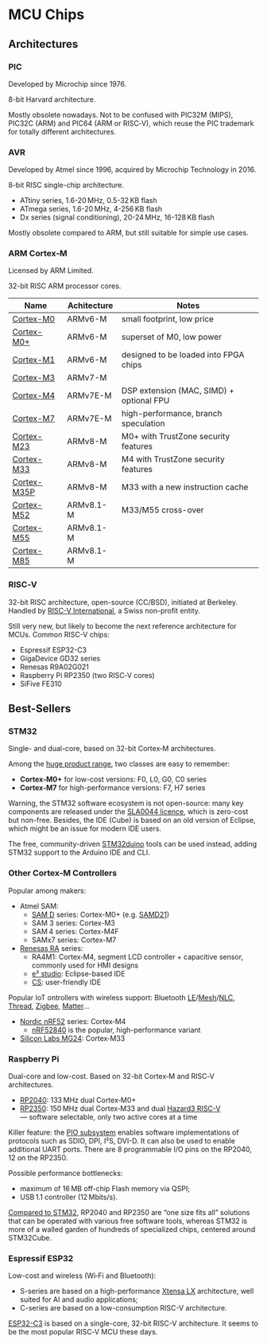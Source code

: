 # MCU Chips

## Architectures

### PIC

Developed by Microchip since 1976.

8-bit Harvard architecture.

Mostly obsolete nowadays. Not to be confused with PIC32M (MIPS), PIC32C (ARM) and PIC64 (ARM or RISC‑V), which reuse the PIC trademark for totally different architectures.

### AVR

Developed by Atmel since 1996, acquired by Microchip Technology in 2016.

8-bit RISC single-chip architecture.

- ATtiny series, 1.6-20 MHz, 0.5-32 KB flash
- ATmega series, 1.6-20 MHz, 4-256 KB flash
- Dx series (signal conditioning), 20-24 MHz, 16-128 KB flash

Mostly obsolete compared to ARM, but still suitable for simple use cases.

### ARM Cortex‑M

Licensed by ARM Limited.

32-bit RISC ARM processor cores.

| Name          | Achitecture | Notes
| ------------- | ----------- | -----
| [Cortex-M0]   | ARMv6-M     | small footprint, low price
| [Cortex-M0+]  | ARMv6-M     | superset of M0, low power
| [Cortex-M1]   | ARMv6-M     | designed to be loaded into FPGA chips
| [Cortex-M3]   | ARMv7-M     |
| [Cortex-M4]   | ARMv7E-M    | DSP extension (MAC, SIMD) + optional FPU
| [Cortex-M7]   | ARMv7E-M    | high-performance, branch speculation
| [Cortex-M23]  | ARMv8-M     | M0+ with TrustZone security features
| [Cortex-M33]  | ARMv8-M     | M4 with TrustZone security features
| [Cortex-M35P] | ARMv8-M     | M33 with a new instruction cache
| [Cortex-M52]  | ARMv8.1-M   | M33/M55 cross-over
| [Cortex-M55]  | ARMv8.1-M   |
| [Cortex-M85]  | ARMv8.1-M   |

[Cortex-M0]:   https://en.wikipedia.org/wiki/ARM_Cortex-M#Cortex-M0
[Cortex-M0+]:  https://en.wikipedia.org/wiki/ARM_Cortex-M#Cortex-M0+
[Cortex-M1]:   https://en.wikipedia.org/wiki/ARM_Cortex-M#Cortex-M1
[Cortex-M3]:   https://en.wikipedia.org/wiki/ARM_Cortex-M#Cortex-M3
[Cortex-M4]:   https://en.wikipedia.org/wiki/ARM_Cortex-M#Cortex-M4
[Cortex-M7]:   https://en.wikipedia.org/wiki/ARM_Cortex-M#Cortex-M7
[Cortex-M23]:  https://en.wikipedia.org/wiki/ARM_Cortex-M#Cortex-M23
[Cortex-M33]:  https://en.wikipedia.org/wiki/ARM_Cortex-M#Cortex-M33
[Cortex-M35P]: https://en.wikipedia.org/wiki/ARM_Cortex-M#Cortex-M35P
[Cortex-M52]:  https://en.wikipedia.org/wiki/ARM_Cortex-M#Cortex-M52
[Cortex-M55]:  https://en.wikipedia.org/wiki/ARM_Cortex-M#Cortex-M55
[Cortex-M85]:  https://en.wikipedia.org/wiki/ARM_Cortex-M#Cortex-M85

### RISC‑V

32-bit RISC architecture, open-source (CC/BSD), initiated at Berkeley. Handled by [RISC-V International](https://riscv.org/), a Swiss non-profit entity.

Still very new, but likely to become the next reference architecture for MCUs. Common RISC-V chips:

- Espressif ESP32-C3
- GigaDevice GD32 series
- Renesas R9A02G021
- Raspberry Pi RP2350 (two RISC‑V cores)
- SiFive FE310


## Best-Sellers

### STM32

Single- and dual-core, based on 32-bit Cortex‑M architectures.

Among the [huge product range](https://www.st.com/en/microcontrollers-microprocessors/stm32-32-bit-arm-cortex-mcus.html "huge product range"), two classes are easy to remember:

- **Cortex‑M0+** for low-cost versions: F0, L0, G0, C0 series
- **Cortex‑M7** for high-performance versions: F7, H7 series

Warning, the STM32 software ecosystem is not open-source: many key components are released under the [SLA0044 licence](https://www.st.com/resource/en/license/SLA0048_STM32CubeIDE.pdf "SLA0044 licence"), which is zero-cost but non-free. Besides, the IDE (Cube) is based on an old version of Eclipse, which might be an issue for modern IDE users.

The free, community-driven [STM32duino](https://github.com/stm32duino "STM32duino") tools can be used instead, adding STM32 support to the Arduino IDE and CLI.

### Other Cortex-M Controllers

Popular among makers:

- Atmel SAM:
  - [SAM D] series: Cortex-M0+ (e.g. [SAMD21])
  - SAM 3 series: Cortex-M3
  - SAM 4 series: Cortex-M4F
  - SAMx7 series: Cortex-M7
- [Renesas RA] series:
  - RA4M1: Cortex‑M4, segment LCD controller + capacitive sensor, commonly used for HMI designs
  - [e² studio](https://www.renesas.com/en/software-tool/e-studio): Eclipse-based IDE
  - [CS](https://www.renesas.com/en/software-tool/cs): user-friendly IDE

[SAM D]:  https://www.microchip.com/en-us/products/microcontrollers/32-bit-mcus/pic32-sam/sam-d
[SAMD21]:        https://ww1.microchip.com/downloads/en/DeviceDoc/SAM-D21DA1-Family-Data-Sheet-DS40001882G.pdf
[SAM3X]:         https://ww1.microchip.com/downloads/en/DeviceDoc/Atmel-11057-32-bit-Cortex-M3-Microcontroller-SAM3X-SAM3A_Datasheet.pdf
[Renesas RA]:    https://www.renesas.com/en/products/microcontrollers-microprocessors/ra-cortex-m-mcus
[Renesas RA4M1]: https://www.renesas.com/en/products/ra4m1

Popular IoT ontrollers with wireless support: Bluetooth [LE]/[Mesh]/[NLC], [Thread], [Zigbee], [Matter]…

- [Nordic nRF52] series: Cortex‑M4
  - [nRF52840] is the popular, high-performance variant
- [Silicon Labs MG24][]: Cortex‑M33

[Nordic nRF52]:      https://docs.nordicsemi.com/category/nrf-52-series
[Silicon Labs MG24]: https://www.silabs.com/wireless/zigbee/efr32mg24-series-2-socs

[nRF52840]: https://www.nordicsemi.com/Products/nRF52840
[MGM240S]:  https://www.silabs.com/documents/public/data-sheets/mgm240s-datasheet.pdf

[LE]:     https://en.wikipedia.org/wiki/Bluetooth_Low_Energy
[Mesh]:   https://en.wikipedia.org/wiki/Bluetooth_mesh_networking
[NLC]:    https://www.bluetooth.com/learn-about-bluetooth/use-cases/lighting-control/
[Thread]: https://www.threadgroup.org/
[Zigbee]: https://csa-iot.org/all-solutions/zigbee/
[Matter]: https://csa-iot.org/all-solutions/matter/

### Raspberry Pi

Dual-core and low-cost. Based on 32-bit Cortex‑M and RISC‑V architectures.

- [RP2040]: 133 MHz dual Cortex‑M0+
- [RP2350]: 150 MHz dual Cortex‑M33 and dual [Hazard3 RISC-V] <br>
  — software selectable, only two active cores at a time

[RP2040]: https://www.raspberrypi.com/products/rp2040/
[RP2350]: https://www.raspberrypi.com/products/rp2350/

Killer feature: the [PIO subsystem] enables software implementations of protocols such as SDIO, DPI, I²S, DVI-D. It can also be used to enable additional UART ports. There are 8 programmable I/O pins on the RP2040, 12 on the RP2350.

Possible performance bottlenecks:
- maximum of 16 MB off-chip Flash memory via QSPI;
- USB 1.1 controller (12 Mbits/s).

[Compared to STM32], RP2040 and RP2350 are “one size fits all” solutions that can be operated with various free software tools, whereas STM32 is more of a walled garden of hundreds of specialized chips, centered around STM32Cube.

[Hazard3 RISC-V]:    https://www.raspberrypi.com/news/risc-v-on-raspberry-pi-pico-2/
[PIO subsystem]:     https://blog.ploopy.co/rp2040-the-little-engine-that-could-96
[Compared to STM32]: https://toxigon.com/raspberry-pi-rp2040-hands-on-experiences-from-an-stm32-perspective

### Espressif ESP32

Low-cost and wireless (Wi‑Fi and Bluetooth):
- S-series are based on a high-performance [Xtensa LX] architecture, well suited for AI and audio applications;
- C-series are based on a low-consumption RISC-V architecture.

[ESP32-C3] is based on a single-core, 32-bit RISC-V architecture. It seems to be the most popular RISC‑V MCU these days.

[XTensa LX]: https://en.wikipedia.org/wiki/Tensilica
[ESP32-C3]:  https://www.espressif.com/en/products/socs/esp32-c3
